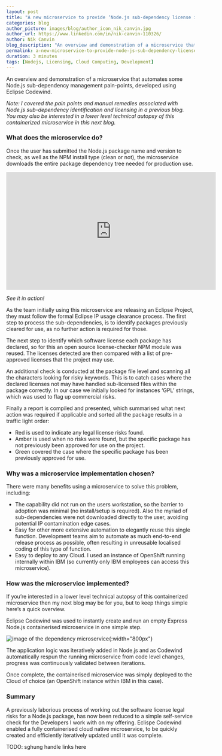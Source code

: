 ```yaml
---
layout: post
title: "A new microservice to provide ‘Node.js sub-dependency license insights’"
categories: blog
author_picture: images/blog/author_icon_nik_canvin.jpg
author_url: https://www.linkedin.com/in/nik-canvin-110326/
author: Nik Canvin
blog_description: "An overview and demonstration of a microservice that automates some Node.js sub-dependency management pain-points, developed using Eclipse Codewind. Note: I covered the pain points and manual..."
permalink: a-new-microservice-to-provide-node-js-sub-dependency-license-insights
duration: 3 minutes
tags: [Nodejs, Licensing, Cloud Computing, Development]
---
```


An overview and demonstration of a microservice that automates some Node.js sub-dependency management pain-points, developed using Eclipse Codewind.

*Note: I covered the pain points and manual remedies associated with Node.js sub-dependency identification and licensing in a previous blog. You may also be interested in a lower level technical autopsy of this containerized microservice in this next blog.*

### What does the microservice do?
Once the user has submitted the Node.js package name and version to check, as well as the NPM install type (clean or not), the microservice downloads the entire package dependency tree needed for production use.

<iframe width="560" height="315" src="https://www.youtube.com/embed/zUiVekFCs-w" frameborder="0" allow="accelerometer; autoplay; encrypted-media; gyroscope; picture-in-picture" allowfullscreen></iframe>

*See it in action!*

As the team initially using this microservice are releasing an Eclipse Project, they must follow the formal Eclipse IP usage clearance process. The first step to process the sub-dependencies, is to identify packages previously cleared for use, as no further action is required for those.

The next step to identify which software license each package has declared, so for this an open source license-checker NPM module was reused. The licenses detected are then compared with a list of pre-approved licenses that the project may use.

An additional check is conducted at the package file level and scanning all the characters looking for risky keywords. This is to catch cases where the declared licenses not may have handled sub-licensed files within the package correctly. In our case we initially looked for instances ‘GPL’ strings, which was used to flag up commercial risks.

Finally a report is compiled and presented, which summarised what next action was required if applicable and sorted all the package results in a traffic light order:
- Red is used to indicate any legal license risks found.
- Amber is used when no risks were found, but the specific package has not previously been approved for use on the project.
- Green covered the case where the specific package has been previously approved for use.

### Why was a microservice implementation chosen?
There were many benefits using a microservice to solve this problem, including:
- The capability did not run on the users workstation, so the barrier to adoption was minimal (no install/setup is required). Also the myriad of sub-dependencies were not downloaded directly to the user, avoiding potential IP contamination edge cases.
- Easy for other more extensive automation to elegantly reuse this single function. Development teams aim to automate as much end-to-end release process as possible, often resulting in unreusable localised coding of this type of function.
- Easy to deploy to any Cloud. I used an instance of OpenShift running internally within IBM (so currently only IBM employees can access this microservice).

### How was the microservice implemented?
If you’re interested in a lower level technical autopsy of this containerized microservice then my next blog may be for you, but to keep things simple here’s a quick overview.

Eclipse Codewind was used to instantly create and run an empty Express Node.js containerised microservice in one simple step.

![image of the dependency microservice](images/blog/newmicroservicedependencies_1.png){:width="800px"}

The application logic was iteratively added in Node.js and as Codewind automatically respun the running microservice from code level changes, progress was continuously validated between iterations.

Once complete, the containerised microservice was simply deployed to the Cloud of choice (an OpenShift instance within IBM in this case).

### Summary
A previously laborious process of working out the software license legal risks for a Node.js package, has now been reduced to a simple self-service check for the Developers I work with on my offering. Eclispe Codewind enabled a fully containerised cloud native microservice, to be quickly created and efficiently iteratively updated until it was complete.


TODO: sghung handle links here